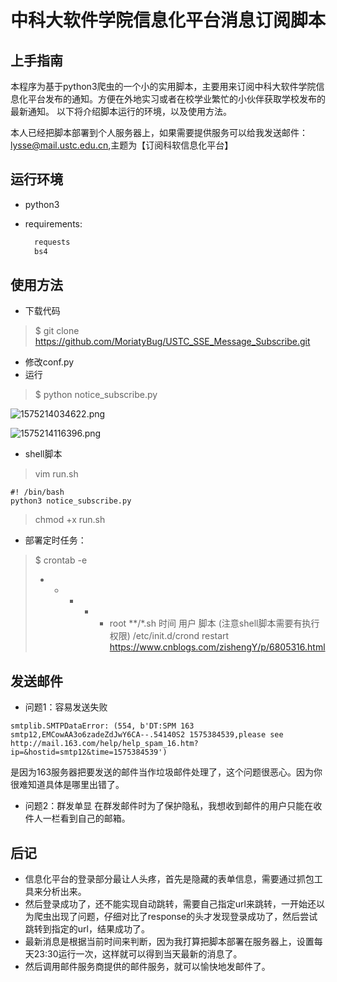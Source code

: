 # 中科大软件学院信息化平台消息订阅脚本

## 上手指南

本程序为基于python3爬虫的一个小的实用脚本，主要用来订阅中科大软件学院信息化平台发布的通知。方便在外地实习或者在校学业繁忙的小伙伴获取学校发布的最新通知。
以下将介绍脚本运行的环境，以及使用方法。

本人已经把脚本部署到个人服务器上，如果需要提供服务可以给我发送邮件：lysse@mail.ustc.edu.cn,主题为【订阅科软信息化平台】

## 运行环境

- python3

- requirements:

  ```python
    requests
    bs4
  ```

## 使用方法

- 下载代码

> $ git clone https://github.com/MoriatyBug/USTC_SSE_Message_Subscribe.git

- 修改conf.py
- 运行

> $ python notice_subscribe.py

![1575214034622.png](https://i.loli.net/2019/12/01/BJMQlTo9E1yuPkn.png)

![1575214116396.png](https://i.loli.net/2019/12/01/sKhX1na4peRY2Lu.png)

- shell脚本

> vim run.sh


```shell
#! /bin/bash
python3 notice_subscribe.py
```

> chmod +x run.sh

- 部署定时任务：
> $ crontab -e
> * * * * * root **/*.sh
> 时间      用户   脚本 (注意shell脚本需要有执行权限)
> /etc/init.d/crond restart
https://www.cnblogs.com/zishengY/p/6805316.html


## 发送邮件

- 问题1：容易发送失败
```shell
smtplib.SMTPDataError: (554, b'DT:SPM 163 smtp12,EMCowAA3o6zadeZdJwY6CA--.54140S2 1575384539,please see http://mail.163.com/help/help_spam_16.htm?ip=&hostid=smtp12&time=1575384539')
```
是因为163服务器把要发送的邮件当作垃圾邮件处理了，这个问题很恶心。因为你很难知道具体是哪里出错了。

- 问题2：群发单显
在群发邮件时为了保护隐私，我想收到邮件的用户只能在收件人一栏看到自己的邮箱。



## 后记

- 信息化平台的登录部分最让人头疼，首先是隐藏的表单信息，需要通过抓包工具来分析出来。
- 然后登录成功了，还不能实现自动跳转，需要自己指定url来跳转，一开始还以为爬虫出现了问题，仔细对比了response的头才发现登录成功了，然后尝试跳转到指定的url，结果成功了。
- 最新消息是根据当前时间来判断，因为我打算把脚本部署在服务器上，设置每天23:30运行一次，这样就可以得到当天最新的消息了。
- 然后调用邮件服务商提供的邮件服务，就可以愉快地发邮件了。